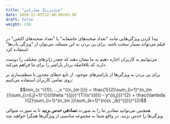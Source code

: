 ```yaml
---
title: "فیلترینگ مشارکتی"
date: 2020-11-05T22:48:50+03:30
draft: false
weight: 110
---
```


پیدا کردن ویژگی‌هایی مانند "تعداد صحنه‌های عاشقانه" یا "تعداد صحنه‌های اکشن" در فیلم می‌‌تواند بسیار سخت باشد. برای پی بردن به این مسئله، می‌توان از "ویژگی یاب‌ها" استفاده کرد.

می‌توانیم به کاربران اجازه دهیم به ما نشان دهند که چقدر ژانرهای مختلف را دوست دارند که بلافاصله بردار پارامتر را برای ما فراهم می‌کند.

برای پی بردن به ویژگی‌ها از پارامترهای موجود، از تابع خطای مجذور با منظم‌سازی بر روی تمامی کاربران استفاده می‌کنیم:

$$min_{x ^{(1)}, ...,x ^{(n_{m })}} = \frac{1}{2}\sum_{i=1}^{n_{m }}\sum_{i:r(i,j)=1}^{}((\theta ^{(j)})^{T}(x^{(i)}) - y^{(i,j)})^{2} + \frac{\lambda }{2}\sum_{i=1}^{n_{m }}\sum_{k=1}^{n}(x _{k}^{(i)})^{2}$$

همچنین می‌توانید مقادیر تتا را به صورت **تصادفی حدس بزنید** تا به صورت متوالی ویژگی‌ها را حدس بزنید. در واقع شما به مجموعه مناسبی از ویژگی‌ها همگرا خواهید شد.
